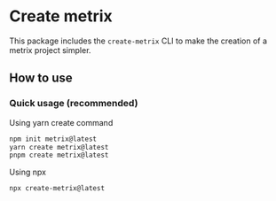 # Create metrix

This package includes the `create-metrix` CLI to make the creation of a metrix project simpler.

## How to use

### Quick usage (recommended)

Using yarn create command

```sh
npm init metrix@latest
yarn create metrix@latest
pnpm create metrix@latest
```

Using npx

```sh
npx create-metrix@latest
```
